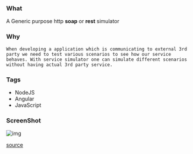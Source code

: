 ### What
    
A Generic purpose http __soap__ or __rest__ simulator     

### Why
    When developing a application which is communicating to external 3rd party we need to test various scenarios to see how our service behaves. With service simulator one can simulate different scenarios without having actual 3rd party service.
### Tags
* NodeJS
* Angular
* JavaScript

### ScreenShot
![img](https://github.com/sairamaj/service-simulator/blob/master/doc/images/summary.png)
    

[source](http://github.com/sairamaj/service-simulator)
    